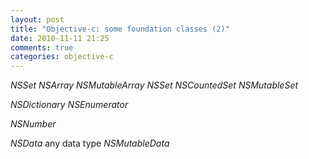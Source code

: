 ```yaml
---
layout: post
title: "Objective-c: some foundation classes (2)"
date: 2010-11-11 21:25
comments: true
categories: objective-c 
---
```


*NSSet*
*NSArray*
*NSMutableArray*
*NSSet*
*NSCountedSet*
*NSMutableSet*


*NSDictionary*
*NSEnumerator*


*NSNumber*


*NSData*  any data type
*NSMutableData*

